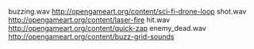 buzzing.wav http://opengameart.org/content/sci-fi-drone-loop
shot.wav http://opengameart.org/content/laser-fire
hit.wav http://opengameart.org/content/quick-zap
enemy_dead.wav http://opengameart.org/content/buzz-grid-sounds
